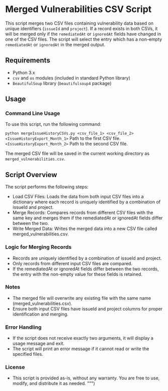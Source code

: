 # Merged Vulnerabilities CSV Script

This script merges two CSV files containing vulnerability data based on unique identifiers (`issueId` and `project`). If a record exists in both CSVs, it will be merged only if the `remediatedAt` or `ignoredAt` fields have changed in one of the CSV files. The script will select the entry which has a non-empty `remediatedAt` or `ignoredAt` in the merged output.

## Requirements

- Python 3.x
- `csv` and `os` modules (included in standard Python library)
- `BeautifulSoup` library (`beautifulsoup4` package)

## Usage

### Command Line Usage

To use this script, run the following command:

`python mergeIssueHistoryCSVs.py <csv_file_1> <csv_file_2>`
`<IssueHistoryExport_Month_1>` Path to the first CSV file.
`<IssueHistoryExport_Month_2>` Path to the second CSV file.

The merged CSV file will be saved in the current working directory as `merged_vulnerabilities.csv`.


## Script Overview
The script performs the following steps:

- Load CSV Files: Loads the data from both input CSV files into a dictionary where each record is uniquely identified by a combination of issueId and project.
- Merge Records: Compares records from different CSV files with the same key and merges them if the remediatedAt or ignoredAt fields differ between the two.
- Write Merged Data: Writes the merged data into a new CSV file called merged_vulnerabilities.csv.

### Logic for Merging Records
- Records are uniquely identified by a combination of issueId and project.
- Only records from different input CSV files are compared.
- If the remediatedAt or ignoredAt fields differ between the two records, the entry with the non-empty value for these fields is retained.

### Notes
- The merged file will overwrite any existing file with the same name (merged_vulnerabilities.csv).
- Ensure both input CSV files have issueId and project columns for proper identification and merging.

### Error Handling
- If the script does not receive exactly two arguments, it will display a usage message and exit.
- The script will print an error message if it cannot read or write the specified files.

### License
- This script is provided as-is, without any warranty. You are free to use, modify, and distribute it as needed. """)

